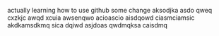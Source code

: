 actually learning how to use github
some change
aksodjka
asdo
qweq
cxzkjc
awqd
xcuia
awsenqwo
acioascio
aisdqowd
ciasmciamsic
akdkamsdkmq
sica
dqiwd
asjdoas
qwdmqksa
caisdmq

